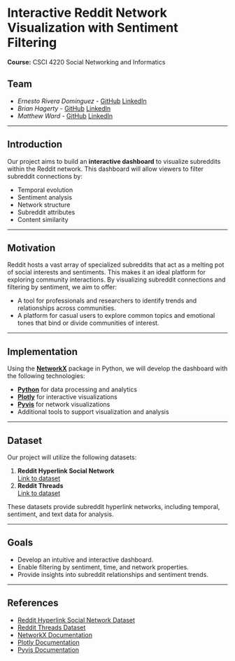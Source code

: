 # Interactive Reddit Network Visualization with Sentiment Filtering

**Course:** CSCI 4220 Social Networking and Informatics  

## Team
- _Ernesto Rivera Dominguez_ -  [GitHub]()  [LinkedIn]()
- _Brian Hagerty_ -  [GitHub](https://github.com/CashBandicoot)  [LinkedIn](https://www.linkedin.com/in/brian-hagerty-ba3699119/)
- _Matthew Ward_ -  [GitHub](https://github.com/MWARDUNI)  [LinkedIn](https://www.linkedin.com/in/m4tth3w-w4rd/)

---

## Introduction
Our project aims to build an **interactive dashboard** to visualize subreddits within the Reddit network. This dashboard will allow viewers to filter subreddit connections by:
- Temporal evolution  
- Sentiment analysis  
- Network structure  
- Subreddit attributes  
- Content similarity  

---

## Motivation
Reddit hosts a vast array of specialized subreddits that act as a melting pot of social interests and sentiments. This makes it an ideal platform for exploring community interactions. By visualizing subreddit connections and filtering by sentiment, we aim to offer:
- A tool for professionals and researchers to identify trends and relationships across communities.
- A platform for casual users to explore common topics and emotional tones that bind or divide communities of interest.

---

## Implementation
Using the **[NetworkX](https://networkx.org/)** package in Python, we will develop the dashboard with the following technologies:
- **[Python](https://www.python.org/)** for data processing and analytics  
- **[Plotly](https://plotly.com/)** for interactive visualizations  
- **[Pyvis](https://pyvis.readthedocs.io/)** for network visualizations  
- Additional tools to support visualization and analysis  

---

## Dataset
Our project will utilize the following datasets:
1. **Reddit Hyperlink Social Network**  
   [Link to dataset](https://snap.stanford.edu/data/soc-RedditHyperlinks.html)  
2. **Reddit Threads**  
   [Link to dataset](https://snap.stanford.edu/data/reddit_threads.html)  

These datasets provide subreddit hyperlink networks, including temporal, sentiment, and text data for analysis.

---

## Goals
- Develop an intuitive and interactive dashboard.
- Enable filtering by sentiment, time, and network properties.
- Provide insights into subreddit relationships and sentiment trends.

---

## References
- [Reddit Hyperlink Social Network Dataset](https://snap.stanford.edu/data/soc-RedditHyperlinks.html)  
- [Reddit Threads Dataset](https://snap.stanford.edu/data/reddit_threads.html)
- [NetworkX Documentation](https://networkx.org/)  
- [Plotly Documentation](https://plotly.com/)  
- [Pyvis Documentation](https://pyvis.readthedocs.io/)
